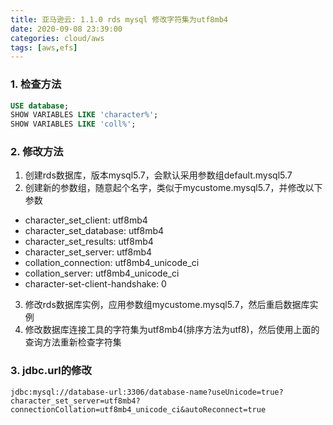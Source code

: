 ```yaml
---
title: 亚马逊云: 1.1.0 rds mysql 修改字符集为utf8mb4
date: 2020-09-08 23:39:00
categories: cloud/aws
tags: [aws,efs]
---
```


### 1. 检查方法
``` sql
USE database;
SHOW VARIABLES LIKE 'character%';
SHOW VARIABLES LIKE 'coll%';
```

### 2. 修改方法
1. 创建rds数据库，版本mysql5.7，会默认采用参数组default.mysql5.7
2. 创建新的参数组，随意起个名字，类似于mycustome.mysql5.7，并修改以下参数
  - character_set_client: utf8mb4
  - character_set_database: utf8mb4
  - character_set_results: utf8mb4
  - character_set_server: utf8mb4
  - collation_connection: utf8mb4_unicode_ci
  - collation_server: utf8mb4_unicode_ci
  - character-set-client-handshake: 0
3. 修改rds数据库实例，应用参数组mycustome.mysql5.7，然后重启数据库实例
4. 修改数据库连接工具的字符集为utf8mb4(排序方法为utf8)，然后使用上面的查询方法重新检查字符集

### 3. jdbc.url的修改
`jdbc:mysql://database-url:3306/database-name?useUnicode=true?character_set_server=utf8mb4?connectionCollation=utf8mb4_unicode_ci&autoReconnect=true`